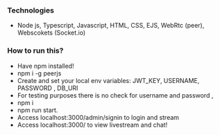 ### Technologies
- Node js, Typescript, Javascript, HTML, CSS, EJS, WebRtc (peer), Webscokets (Socket.io)
  
### How to run this?
- Have npm installed!
- npm i -g peerjs
- Create and set your local env variables: JWT_KEY, USERNAME, PASSWORD , DB_URI
- For testing purposes there is no check for username and password , 
- npm i
- npm run start.
- Access localhost:3000/admin/signin to login and stream
- Access localhost:3000/ to view livestream and chat!
